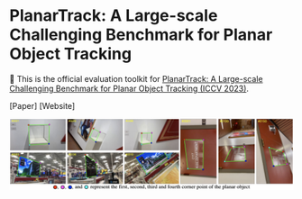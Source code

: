 # PlanarTrack: A Large-scale Challenging Benchmark for Planar Object Tracking
🔮 This is the official evaluation toolkit for [PlanarTrack: A Large-scale Challenging Benchmark for Planar Object Tracking (ICCV 2023)](https://arxiv.org/abs/2303.07625).

[Paper] [Website]

![PlanarTrack](https://github.com/HengLan/PlanarTrack/blob/main/asset/planar.png)
